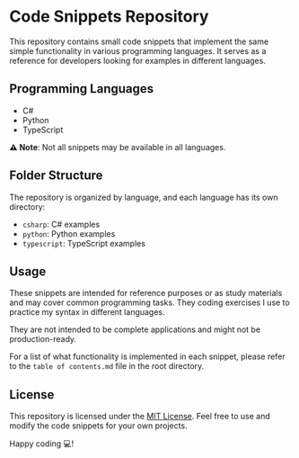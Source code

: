 # Code Snippets Repository

This repository contains small code snippets that implement the same simple functionality in various programming languages. It serves as a reference for developers looking for examples in different languages.

## Programming Languages

- C#
- Python
- TypeScript

**⚠️ Note**: Not all snippets may be available in all languages.

## Folder Structure

The repository is organized by language, and each language has its own directory:

- `csharp`: C# examples
- `python`: Python examples
- `typescript`: TypeScript examples

## Usage

These snippets are intended for reference purposes or as study materials and may cover common programming tasks. They coding exercises I use to practice my syntax in different languages.

They are not intended to be complete applications and might not be production-ready.

For a list of what functionality is implemented in each snippet, please refer to the `table of contents.md` file in the root directory.

## License

This repository is licensed under the [MIT License](LICENSE).
Feel free to use and modify the code snippets for your own projects.

Happy coding 💻!
